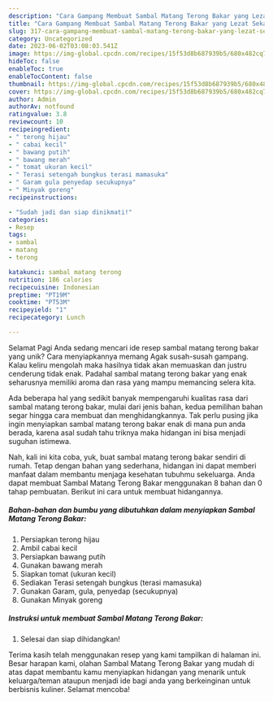 ```yaml
---
description: "Cara Gampang Membuat Sambal Matang Terong Bakar yang Lezat Sekali, Enak"
title: "Cara Gampang Membuat Sambal Matang Terong Bakar yang Lezat Sekali, Enak"
slug: 317-cara-gampang-membuat-sambal-matang-terong-bakar-yang-lezat-sekali-enak
category: Uncategorized
date: 2023-06-02T03:08:03.541Z
image: https://img-global.cpcdn.com/recipes/15f53d8b687939b5/680x482cq70/sambal-matang-terong-bakar-foto-resep-utama.jpg
hideToc: false
enableToc: true
enableTocContent: false
thumbnail: https://img-global.cpcdn.com/recipes/15f53d8b687939b5/680x482cq70/sambal-matang-terong-bakar-foto-resep-utama.jpg
cover: https://img-global.cpcdn.com/recipes/15f53d8b687939b5/680x482cq70/sambal-matang-terong-bakar-foto-resep-utama.jpg
author: Admin
authorAv: notfound
ratingvalue: 3.8
reviewcount: 10
recipeingredient:
- " terong hijau"
- " cabai kecil"
- " bawang putih"
- " bawang merah"
- " tomat ukuran kecil"
- " Terasi setengah bungkus terasi mamasuka"
- " Garam gula penyedap secukupnya"
- " Minyak goreng"
recipeinstructions:

- "Sudah jadi dan siap dinikmati!"
categories:
- Resep
tags:
- sambal
- matang
- terong

katakunci: sambal matang terong 
nutrition: 186 calories
recipecuisine: Indonesian
preptime: "PT19M"
cooktime: "PT53M"
recipeyield: "1"
recipecategory: Lunch

---
```



Selamat Pagi Anda sedang mencari ide resep sambal matang terong bakar yang unik? Cara menyiapkannya memang Agak susah-susah gampang. Kalau keliru mengolah maka hasilnya tidak akan memuaskan dan justru cenderung tidak enak. Padahal sambal matang terong bakar yang enak seharusnya memiliki aroma dan rasa yang mampu memancing selera kita.




Ada beberapa hal yang sedikit banyak mempengaruhi kualitas rasa dari sambal matang terong bakar, mulai dari jenis bahan, kedua pemilihan bahan segar hingga cara membuat dan menghidangkannya. Tak perlu pusing jika ingin menyiapkan sambal matang terong bakar enak di mana pun anda berada, karena asal sudah tahu triknya maka hidangan ini bisa menjadi suguhan istimewa.


Nah, kali ini kita coba, yuk, buat sambal matang terong bakar sendiri di rumah. Tetap dengan bahan yang sederhana, hidangan ini dapat memberi manfaat dalam membantu menjaga kesehatan tubuhmu sekeluarga. Anda dapat membuat Sambal Matang Terong Bakar menggunakan 8 bahan dan 0 tahap pembuatan. Berikut ini cara untuk membuat hidangannya.

<!--inarticleads1-->

##### Bahan-bahan dan bumbu yang dibutuhkan dalam menyiapkan Sambal Matang Terong Bakar:

1. Persiapkan  terong hijau
1. Ambil  cabai kecil
1. Persiapkan  bawang putih
1. Gunakan  bawang merah
1. Siapkan  tomat (ukuran kecil)
1. Sediakan  Terasi setengah bungkus (terasi mamasuka)
1. Gunakan  Garam, gula, penyedap (secukupnya)
1. Gunakan  Minyak goreng




<!--inarticleads2-->

##### Instruksi untuk membuat Sambal Matang Terong Bakar:


1. Selesai dan siap dihidangkan!



Terima kasih telah menggunakan resep yang kami tampilkan di halaman ini. Besar harapan kami, olahan Sambal Matang Terong Bakar yang mudah di atas dapat membantu kamu menyiapkan hidangan yang menarik untuk keluarga/teman ataupun menjadi ide bagi anda yang berkeinginan untuk berbisnis kuliner. Selamat mencoba!
